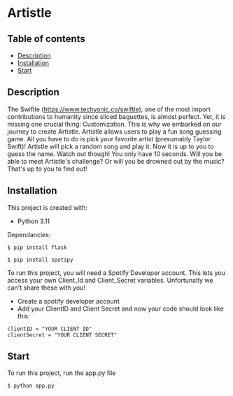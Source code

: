 # Artistle

## Table of contents
* [Description](#Description)
* [Installation](#Installation)
* [Start](#Start)

## Description
The Swiftle (https://www.techyonic.co/swiftle), one of the most import contributions to humanity since sliced baguettes, is almost perfect. Yet, it is missing one crucial thing: Customization. This is why we embarked on our journey to create Artistle. Artistle allows users to play a fun song guessing game. All you have to do is pick your favorite artist (presumably Taylor Swift)! Artistle will pick a random song and play it. Now it is up to you to guess the name. Watch out though! You only have 10 seconds. Will you be able to meet Artistle's challenge? Or will you be drowned out by the music? That's up to you to find out!

## Installation
This project is created with:
* Python 3.11

Dependancies:
```
$ pip install flask
```
```
$ pip install spotipy
```

To run this project, you will need a Spotify Developer account. This lets you access your own Client_Id and Client_Secret variables. Unfortunatly we can't share these with you!
* Create a spotify developer account
* Add your ClientID and Client Secret and now your code should look like this:
```
clientID = "YOUR CLIENT ID"
clientSecret = "YOUR CLIENT SECRET"
```
	
## Start
To run this project, run the app.py file

```
$ python app.py
```
